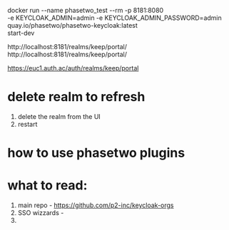 


docker run --name phasetwo_test --rm -p 8181:8080 \
    -e KEYCLOAK_ADMIN=admin -e KEYCLOAK_ADMIN_PASSWORD=admin \
    quay.io/phasetwo/phasetwo-keycloak:latest \
    start-dev


http://localhost:8181/realms/keep/portal/
http://localhost:8181/realms/keep/portal/

https://euc1.auth.ac/auth/realms/keep/portal


# delete realm to refresh
1. delete the realm from the UI
2. restart

# how to use phasetwo plugins


# what to read:
1. main repo - https://github.com/p2-inc/keycloak-orgs
2. SSO wizzards -
3.
